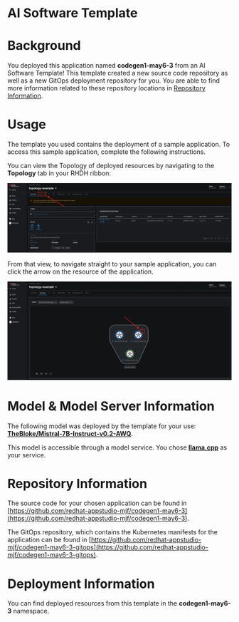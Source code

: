 # AI Software Template

# Background

You deployed this application named **codegen1-may6-3** from an AI Software Template! This template created a new source code repository as well as a new GitOps deployment repository for you. You are able to find more information related to these repository locations in [Repository Information](#repository-information).

# Usage

The template you used contains the deployment of a sample application. To access this sample application, complete the following instructions.

You can view the Topology of deployed resources by navigating to the **Topology** tab in your RHDH ribbon:

![Topology Ribbon](./images/topology-ribbon.png)

From that view, to navigate straight to your sample application, you can click the arrow on the resource of the application.

![Topology View Application Link](./images/topology-app-link.png)

# Model & Model Server Information
The following model was deployed by the template for your use: **[TheBloke/Mistral-7B-Instruct-v0.2-AWQ](https://huggingface.co/Nondzu/Mistral-7B-code-16k-qlora)**.

This model is accessible through a model service. You chose **[llama.cpp]( https://github.com/containers/ai-lab-recipes/tree/main/model_servers/llamacpp_python)** as your service.

# Repository Information

The source code for your chosen application can be found in [https://github.com/redhat-appstudio-mjf/codegen1-may6-3](https://github.com/redhat-appstudio-mjf/codegen1-may6-3).

The GitOps repository, which contains the Kubernetes manifests for the application can be found in 
[https://github.com/redhat-appstudio-mjf/codegen1-may6-3-gitops](https://github.com/redhat-appstudio-mjf/codegen1-may6-3-gitops). 

# Deployment Information

You can find deployed resources from this template in the **codegen1-may6-3** namespace.
